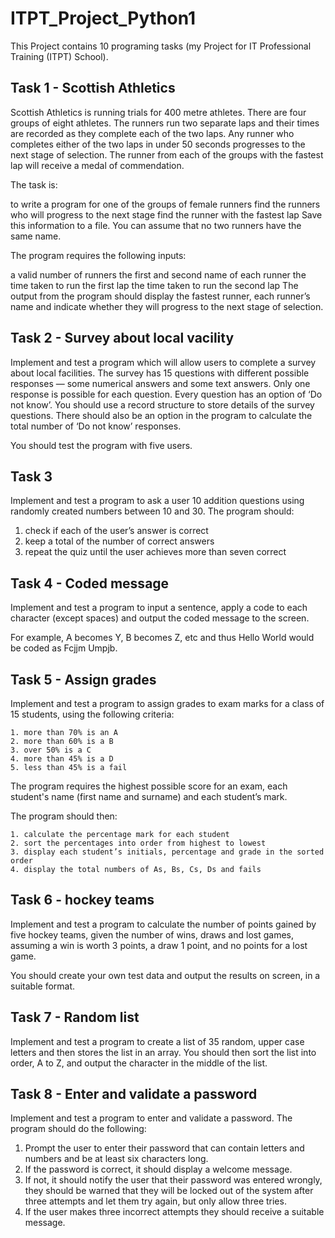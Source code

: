 # ITPT_Project_Python1

This Project contains 10 programing tasks (my Project for IT Professional Training (ITPT) School). 

## Task 1 - Scottish Athletics
Scottish Athletics is running trials for 400 metre athletes. There are four groups of eight athletes. The runners run two separate laps and their times are recorded as they complete each of the two laps. Any runner who completes either of the two laps in under 50 seconds progresses to the next stage of selection. The runner from each of the groups with the fastest lap will receive a medal of commendation.

The task is:

  to write a program for one of the groups of female runners
  find the runners who will progress to the next stage
  find the runner with the fastest lap
  Save this information to a file. You can assume that no two runners have the same name.

The program requires the following inputs:

  a valid number of runners
  the first and second name of each runner
  the time taken to run the first lap
  the time taken to run the second lap
  The output from the program should display the fastest runner, each runner’s name
  and indicate whether they will progress to the next stage of selection.

## Task 2 - Survey about local vacility
Implement and test a program which will allow users to complete a survey about local facilities. The survey has 15 questions with different possible responses — some
numerical answers and some text answers. Only one response is possible for each question. Every question has an option of ‘Do not know’. You should use a record structure to store details of the survey questions. There should also be an option in the program to calculate the total number of ‘Do not know’ responses.

You should test the program with five users.

## Task 3
Implement and test a program to ask a user 10 addition questions using randomly created numbers between 10 and 30. The program should:

1. check if each of the user’s answer is correct
2. keep a total of the number of correct answers
3. repeat the quiz until the user achieves more than seven correct

## Task 4 - Coded message
Implement and test a program to input a sentence, apply a code to each character (except spaces) and output the coded message to the screen. 

For example, A becomes Y, B becomes Z, etc and thus Hello World would be coded as Fcjjm Umpjb.

## Task 5 - Assign grades
Implement and test a program to assign grades to exam marks for a class of 15 students, using the following criteria:

    1. more than 70% is an A
    2. more than 60% is a B
    3. over 50% is a C
    4. more than 45% is a D
    5. less than 45% is a fail
The program requires the highest possible score for an exam, each student's name (first name and surname) and each student’s mark.

The program should then:

    1. calculate the percentage mark for each student
    2. sort the percentages into order from highest to lowest
    3. display each student’s initials, percentage and grade in the sorted order
    4. display the total numbers of As, Bs, Cs, Ds and fails

## Task 6 - hockey teams

Implement and test a program to calculate the number of points gained by five hockey teams, given the number of wins, draws and lost games, assuming a win is worth 3 points, a draw 1 point, and no points for a lost game.

You should create your own test data and output the results on screen, in a suitable format.

## Task 7 - Random list

Implement and test a program to create a list of 35 random, upper case letters and then stores the list in an array. You should then sort the list into order, A to Z, and output the character in the middle of the list.

## Task 8 - Enter and validate a password

Implement and test a program to enter and validate a password. The program should do the following:

  1. Prompt the user to enter their password that can contain letters and numbers and be at least six characters long.
  2. If the password is correct, it should display a welcome message.
  3. If not, it should notify the user that their password was entered wrongly, they should be warned that they will be locked out of the system after three attempts and let them try again, but only allow three tries.
  4. If the user makes three incorrect attempts they should receive a suitable message.
